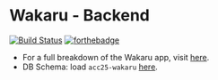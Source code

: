 # Wakaru - Backend

[![Build Status](https://travis-ci.org/ACC25/wakaru-backend.svg?branch=development)](https://travis-ci.org/ACC25/wakaru-backend)
[![forthebadge](http://forthebadge.com/images/badges/made-with-ruby.svg)](http://forthebadge.com)

+ For a full breakdown of the Wakaru app, visit [here](https://github.com/ACC25/wakaru).
+ DB Schema: load `acc25-wakaru` [here](http://ondras.zarovi.cz/sql/demo/).
